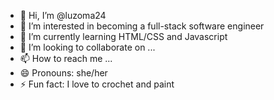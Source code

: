 - 👋 Hi, I’m @luzoma24
- 👀 I’m interested in becoming a full-stack software engineer
- 🌱 I’m currently learning HTML/CSS and Javascript
- 💞️ I’m looking to collaborate on ...
- 📫 How to reach me ...
- 😄 Pronouns: she/her
- ⚡ Fun fact: I love to crochet and paint

<!---
luzoma24/luzoma24 is a ✨ special ✨ repository because its `README.md` (this file) appears on your GitHub profile.
You can click the Preview link to take a look at your changes.
--->
